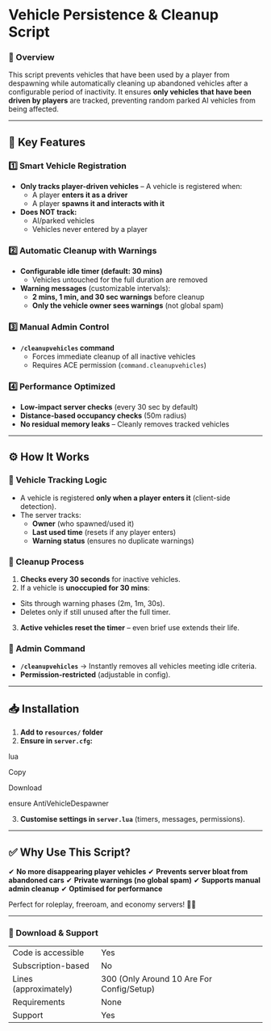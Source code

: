 # **Vehicle Persistence & Cleanup Script**

### **📌 Overview**

This script prevents vehicles that have been used by a player from despawning while automatically cleaning up abandoned vehicles after a configurable period of inactivity. It ensures **only vehicles that have been driven by players** are tracked, preventing random parked AI vehicles from being affected.

---

## **🔧 Key Features**

### **1️⃣ Smart Vehicle Registration**

* **Only tracks player-driven vehicles** – A vehicle is registered when:
  * A player **enters it as a driver**
  * A player **spawns it and interacts with it**
* **Does NOT track:**
  * AI/parked vehicles
  * Vehicles never entered by a player

### **2️⃣ Automatic Cleanup with Warnings**

* **Configurable idle timer (default: 30 mins)**
  * Vehicles untouched for the full duration are removed
* **Warning messages** (customizable intervals):
  * **2 mins, 1 min, and 30 sec warnings** before cleanup
  * **Only the vehicle owner sees warnings** (not global spam)

### **3️⃣ Manual Admin Control**

* **`/cleanupvehicles` command**
  * Forces immediate cleanup of all inactive vehicles
  * Requires ACE permission (`command.cleanupvehicles`)

### **4️⃣ Performance Optimized**

* **Low-impact server checks** (every 30 sec by default)
* **Distance-based occupancy checks** (50m radius)
* **No residual memory leaks** – Cleanly removes tracked vehicles

---

## **⚙️ How It Works**

### **🔹 Vehicle Tracking Logic**

* A vehicle is registered **only when a player enters it** (client-side detection).
* The server tracks:
  * **Owner** (who spawned/used it)
  * **Last used time** (resets if any player enters)
  * **Warning status** (ensures no duplicate warnings)

### **🔹 Cleanup Process**

1. **Checks every 30 seconds** for inactive vehicles.
2. If a vehicle is **unoccupied for 30 mins**:
  * Sits through warning phases (2m, 1m, 30s).
  * Deletes only if still unused after the full timer.
3. **Active vehicles reset the timer** – even brief use extends their life.

### **🔹 Admin Command**

* **`/cleanupvehicles`** → Instantly removes all vehicles meeting idle criteria.
* **Permission-restricted** (adjustable in config).

---

## **📥 Installation**

1. **Add to `resources/` folder**
2. **Ensure in `server.cfg`:**

lua

Copy

Download

ensure AntiVehicleDespawner

3. **Customise settings in `server.lua`** (timers, messages, permissions).

---

## **✅ Why Use This Script?**

✔ **No more disappearing player vehicles**
✔ **Prevents server bloat from abandoned cars**
✔ **Private warnings (no global spam)**
✔ **Supports manual admin cleanup**
✔ **Optimised for performance**

Perfect for roleplay, freeroam, and economy servers! 🚗💨

---

### **🔗 Download & Support**


|                                         |                                |
|-------------------------------------|----------------------------|
| Code is accessible       | Yes               |
| Subscription-based      | No                 |
| Lines (approximately)  | 300 (Only Around 10 Are For Config/Setup)  |
| Requirements                | None      |
| Support                           | Yes                 |
